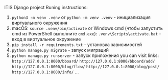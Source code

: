 ITIS Django project
Runing instructions:
1. `python3 -m venv .venv` or `python -m venv .venv` - инициализация виртуального окружения
2. macOS: `source .venv/bin/activate` or Windows cmd (чтобы запустить cmd из PowerShell выполните `cmd.exe`): `.venv\Scripts\activate.bat` - вход в виртуальное окружение
3. `pip install -r requirements.txt` - установка зависимостей
4. `python manage.py migrate` - запуск миграций
5. `python manage.py runserver` - запуск приложения
you can visit links:
`http://127.0.0.1:8000/bboard/`
`http://127.0.0.1:8000/bboard/add/`
`http://127.0.0.1:8000/blog/flow/`
`http://127.0.0.1:8000/blog/post/`
`http://127.0.0.1:8000/info/`
...
